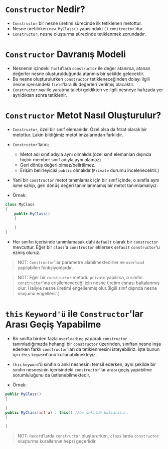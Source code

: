 # **`Constructor` Nedir?**

- `Constructor` bir nesne üretimi sürecinde ilk tetiklenen metottur.
- Nesne üretilirken `new MyClass()` yapısındaki `()` `constructor`'dur.
- `Constructor`, nesne oluşturma sürecinde tetiklenmek zorundadır.

# **`Constructor` Davranış Modeli**

- Nesnenin içindeki `field`'lara `constructor` ile değer atanırsa, atanan değerler nesne oluşturulduğunda atanmış bir şekilde gelecektir.
- Bu nesne oluşturulurken `constructor` tetikleneceğinden dolayı ilgili nesne içerisindeki `field`'lara ilk değerleri verilmiş olacaktır.
- `Constructor` `new` ile yaratma talebi geldikten ve ilgili nesneye hafızada yer ayrıldıktan sonra tetiklenir.

# **`Constructor` Metot Nasıl Oluşturulur?**

- `Constructor`, özel bir sınıf elemanıdır. Özel olsa da fıtrat olarak bir metottur. Lakin bildiğimiz metot imzalarından farklıdır.
- `Constructor`'ların;
  - Metot adı sınıf adıyla aynı olmalıdır.(özel sınıf elemanları dışında hiçbir member sınıf adıyla aynı olamaz)
  - Geri dönüş değeri olmaz/belirtilmez.
  - Erişim belirleyicisi `public` olmalıdır.(`Private` durumu incelenecektir.)
- Yani bir `constructor` metot tanımlamak için bir sınıf içinde, o sınıfla aynı isme sahip, geri dönüş değeri tanımlanmamış bir metot tanımlamalıyız.

- Örnek:

```csharp
class MyClass
{
    public MyClass()
    {

    }
}
```

- Her sınıfın içerisinde tanımlamasak dahi `default` olarak bir `constructor` mevcuttur. Eğer bir `class`'a `constructor` eklersek `default` `constructor`'u ezmiş oluruz.

> NOT:
> `Constructor`'lar parametre alabilmektedirler ve `overload` yapılabilen fonksiyonlardır.

> NOT:
> Eğer bir `constructor` metodu `private` yapılırsa, o sınıfın `constructor`'ına erişilemeyeceği için nesne üretim esnası baltalanmış olur. Haliyle nesne üretimi engellenmiş olur.(İlgili sınıf dışında nesne oluşumu engellenir.)

# **`this` `Keyword'ü` ile `Constructor`'lar Arası Geçiş Yapabilme**

- Bir sınıfta birden fazla `overloading` yaparak `constructor` tanımladığımızda hehangi bir `constructor` üzerinden, sınıftan nesne inşa ederken farklı `constructor`'ları da tetiklenmesini isteyebiliriz. İşte bunun için `this` `keyword`'ünü kullanabilmekteyiz.
- `this` `keyword`'ü sınıfın o anki nesnesini temsil ederken, aynı şekilde bir sınıfın nesnesinin içerisindeki `constructor`'lar arası geçiş yapabilme sorumluluğunu da üstlenebilmektedir.

- Örnek:

```csharp
public MyClass()
{

}
public MyClass(int a) : this() //bu şekilde kullanılır.
{

}
```

> NOT:
> `Record`'larda `constructor` oluştururken, `class`'larda `constructor` oluşturma kurallarının hepsi geçerlidir.
